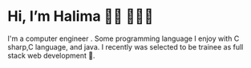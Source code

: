   <h1 id="hi-im-monica-">Hi, I’m Halima 👋🏾 👩🏾‍💻</h1>

I'm a computer engineer . 
Some programming language I enjoy  with C sharp,C language, and java.
I recently was selected to be trainee as full stack web development  🌟. 

